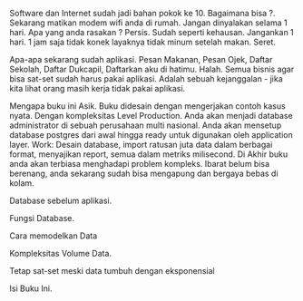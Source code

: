 Software dan Internet sudah jadi bahan pokok ke 10. Bagaimana bisa ?. Sekarang matikan modem wifi anda di rumah. Jangan dinyalakan selama 1 hari. Apa yang anda rasakan ?
Persis. Sudah seperti kehausan. Jangankan 1 hari. 1 jam saja tidak konek layaknya tidak minum setelah makan. Seret.

Apa-apa sekarang sudah aplikasi. Pesan Makanan, Pesan Ojek, Daftar Sekolah, Daftar Dukcapil, Daftarkan aku di hatimu. Halah. Semua bisnis agar bisa sat-set sudah harus pakai aplikasi. Adalah sebuah kejanggalan - jika kita lihat orang masih kerja tidak pakai aplikasi. 

Mengapa buku ini Asik. Buku didesain dengan mengerjakan contoh kasus nyata. Dengan kompleksitas Level Production. Anda akan menjadi database administrator di sebuah perusahaan multi nasional. Anda akan mensetup database postgres dari awal hingga ready untuk digunakan oleh application layer. Work: Desain database, import ratusan juta data dalam berbagai format, menyajikan report, semua dalam metriks milisecond. Di Akhir buku anda akan terbiasa menghadapi problem kompleks. Ibarat belum bisa berenang, anda sekarang sudah bisa mengapung dan bergaya bebas di kolam.

Database sebelum aplikasi.

Fungsi Database.

Cara memodelkan Data

Kompleksitas Volume Data.

Tetap sat-set meski data tumbuh dengan eksponensial  

Isi Buku Ini.
